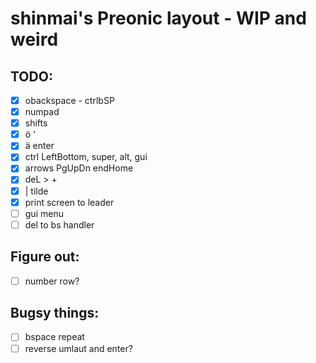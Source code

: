 # shinmai's Preonic layout - WIP and weird

## TODO:
- [x] obackspace - ctrlbSP
- [x] numpad
- [x] shifts
- [x] ö '
- [x] ä enter
- [x] ctrl LeftBottom, super, alt, gui
- [x] arrows PgUpDn endHome
- [x] deL > +
- [x] | tilde
- [x] print screen to leader
- [ ] gui menu
- [ ] del to bs handler

## Figure out:
- [ ] number row?

## Bugsy things:
- [ ] bspace repeat
- [ ] reverse umlaut and enter?